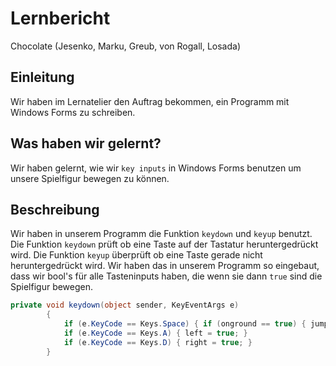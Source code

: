 # Lernbericht

Chocolate (Jesenko, Marku, Greub, von Rogall, Losada)
## Einleitung

Wir haben im Lernatelier den Auftrag bekommen, ein Programm mit Windows Forms zu schreiben.
## Was haben wir gelernt?
Wir haben gelernt, wie wir `key inputs` in Windows Forms benutzen um unsere Spielfigur bewegen zu können.
## Beschreibung
Wir haben in unserem Programm die Funktion `keydown` und `keyup` benutzt.
Die Funktion `keydown` prüft ob eine Taste auf der Tastatur heruntergedrückt wird. Die Funktion `keyup` überprüft ob eine Taste gerade nicht heruntergedrückt wird. Wir haben das in unserem Programm so eingebaut, dass wir bool's für alle Tasteninputs haben, die wenn sie dann `true` sind die Spielfigur bewegen.
```C#
private void keydown(object sender, KeyEventArgs e)
        {
            if (e.KeyCode == Keys.Space) { if (onground == true) { jump = true; }}
            if (e.KeyCode == Keys.A) { left = true; }
            if (e.KeyCode == Keys.D) { right = true; }
        }
```
